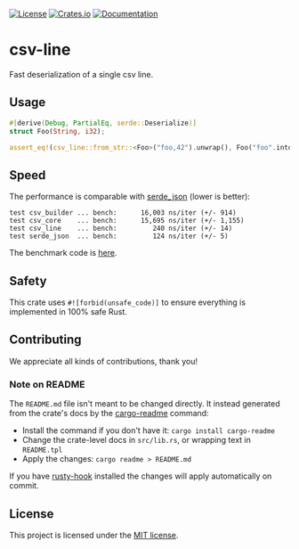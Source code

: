 [![License](https://img.shields.io/crates/l/csv-line.svg)](https://choosealicense.com/licenses/mit/)
[![Crates.io](https://img.shields.io/crates/v/csv-line.svg)](https://crates.io/crates/csv-line)
[![Documentation](https://docs.rs/csv-line/badge.svg)](https://docs.rs/csv-line)

# csv-line

Fast deserialization of a single csv line.

Usage
-----
```rust
#[derive(Debug, PartialEq, serde::Deserialize)]
struct Foo(String, i32);

assert_eq!(csv_line::from_str::<Foo>("foo,42").unwrap(), Foo("foo".into(), 42));
```

Speed
-----
The performance is comparable with [serde_json] (lower is better):
```bench
test csv_builder ... bench:      16,003 ns/iter (+/- 914)
test csv_core    ... bench:      15,695 ns/iter (+/- 1,155)
test csv_line    ... bench:         240 ns/iter (+/- 14)
test serde_json  ... bench:         124 ns/iter (+/- 5)
```
The benchmark code is [here][bench].

[serde_json]: https://github.com/serde-rs/json
[bench]: https://github.com/imbolc/csv-line/blob/main/benches/csv-line.rs

## Safety

This crate uses `#![forbid(unsafe_code)]` to ensure everything is implemented in 100% safe Rust.

## Contributing

We appreciate all kinds of contributions, thank you!

### Note on README

The `README.md` file isn't meant to be changed directly. It instead generated from the crate's docs
by the [cargo-readme] command:

* Install the command if you don't have it: `cargo install cargo-readme`
* Change the crate-level docs in `src/lib.rs`, or wrapping text in `README.tpl`
* Apply the changes: `cargo readme > README.md`

If you have [rusty-hook] installed the changes will apply automatically on commit.

## License

This project is licensed under the [MIT license](LICENSE).

[cargo-readme]: https://github.com/livioribeiro/cargo-readme
[rusty-hook]: https://github.com/swellaby/rusty-hook
